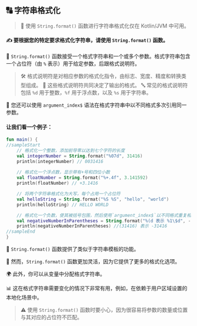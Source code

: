 ## 🔠 字符串格式化

> 🚫 使用 `String.format()` 函数进行字符串格式化仅在 Kotlin/JVM 中可用。

#### ✍️ 要根据您的特定要求格式化字符串，请使用 `String.format()` 函数。

🧵 `String.format()` 函数接受一个格式字符串和一个或多个参数。格式字符串包含一个占位符（由 `%` 表示）用于给定参数，后跟格式说明符。

> 🛠️ 格式说明符是对相应参数的格式化指令，由标志、宽度、精度和转换类型组成。
> 🔢 这些格式说明符共同决定了输出的格式。
> 🔤 常见的格式说明符包括 `%d` 用于整数，`%f` 用于浮点数，以及 `%s` 用于字符串。

🔁 您还可以使用 `argument_index$` 语法在格式字符串中以不同格式多次引用同一参数。




#### 让我们看一个例子：

```kotlin
fun main() {
//sampleStart
    // 格式化一个整数，添加前导零以达到七个字符的长度
    val integerNumber = String.format("%07d", 31416)
    println(integerNumber) // 0031416
    
    // 格式化一个浮点数，显示带有+号和四位小数
    val floatNumber = String.format("%+.4f", 3.141592)
    println(floatNumber) // +3.1416

    // 将两个字符串格式化为大写，每个占用一个占位符
    val helloString = String.format("%S %S", "hello", "world")
    println(helloString) // HELLO WORLD

    // 格式化一个负数，使其被括号包围，然后使用`argument_index$`以不同格式重复相同的数字（不带括号）
    val negativeNumberInParentheses = String.format("%(d 表示 %1\$d", -31416)
    println(negativeNumberInParentheses) //(31416) 表示 -31416
//sampleEnd
}
```


🔁 `String.format()` 函数提供了类似于字符串模板的功能。

🔧 然而，`String.format()` 函数更加灵活，因为它提供了更多的格式化选项。

🌍 此外，你可以从变量中分配格式字符串。

📊 这在格式字符串需要变化的情况下非常有用，例如，在依赖于用户区域设置的本地化场景中。

> ⚠️ 使用 `String.format()` 函数时要小心，因为很容易将参数的数量或位置与其对应的占位符不匹配。